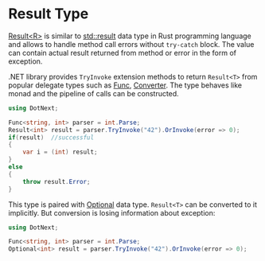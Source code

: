 Result Type
====
[Result&lt;R&gt;](../../api/DotNext.Result-1.yml) is similar to [std::result](https://doc.rust-lang.org/std/result/) data type in Rust programming language and allows to handle method call errors without `try-catch` block. The value can contain actual result returned from method or error in the form of exception. 

.NET library provides `TryInvoke` extension methods to return `Result<T>` from popular delegate types such as [Func](https://docs.microsoft.com/en-us/dotnet/api/system.func-1), [Converter](https://docs.microsoft.com/en-us/dotnet/api/system.converter-2). The type behaves like monad and the pipeline of calls can be constructed.

```csharp
using DotNext;

Func<string, int> parser = int.Parse;
Result<int> result = parser.TryInvoke("42").OrInvoke(error => 0);
if(result)  //successful
{
    var i = (int) result;
}
else
{
    throw result.Error;
}
```

This type is paired with [Optional](../../api/DotNext.Optional-1.yml) data type. `Result<T>` can be converted to it implicitly. But conversion is losing information about exception:

```csharp
using DotNext;

Func<string, int> parser = int.Parse;
Optional<int> result = parser.TryInvoke("42").OrInvoke(error => 0);
```